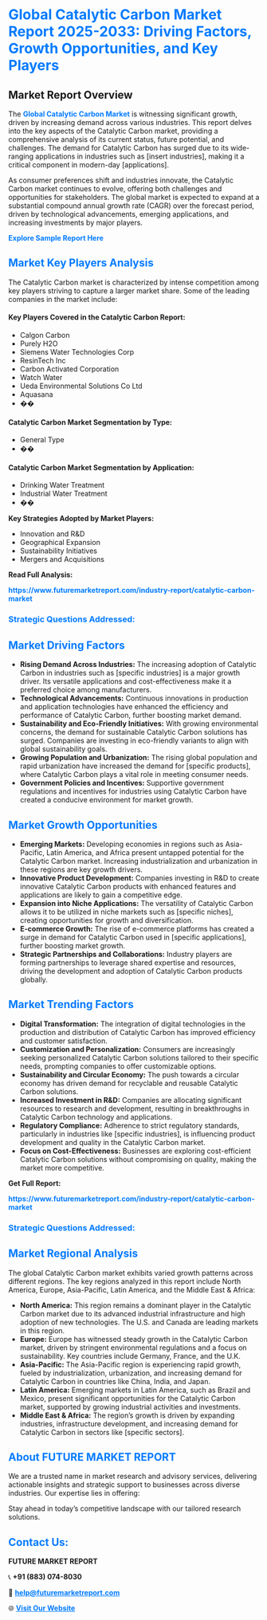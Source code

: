 <h1 style="color: #007BFF;">Global Catalytic Carbon Market Report 2025-2033: Driving Factors, Growth Opportunities, and Key Players</h1>

<section id="overview">
<h2>Market Report Overview</h2>
<p>The <a href="https://www.futuremarketreport.com/industry-report/catalytic-carbon-market" style="color: #007BFF; text-decoration: none;"><strong>Global Catalytic Carbon Market</strong></a> is witnessing significant growth, driven by increasing demand across various industries. This report delves into the key aspects of the Catalytic Carbon market, providing a comprehensive analysis of its current status, future potential, and challenges. The demand for Catalytic Carbon has surged due to its wide-ranging applications in industries such as [insert industries], making it a critical component in modern-day [applications].</p>
<p>As consumer preferences shift and industries innovate, the Catalytic Carbon market continues to evolve, offering both challenges and opportunities for stakeholders. The global market is expected to expand at a substantial compound annual growth rate (CAGR) over the forecast period, driven by technological advancements, emerging applications, and increasing investments by major players.</p>
</section>

<section id="overview">
<p><a href="https://www.futuremarketreport.com/request-sample/reportId=117425" style="color: #007BFF; text-decoration: none;"><strong>Explore Sample Report Here</strong></a></p>
</section>

<section id="key-players">
<h2 style="color: #007BFF;">Market Key Players Analysis</h2>
<p>The Catalytic Carbon market is characterized by intense competition among key players striving to capture a larger market share. Some of the leading companies in the market include:</p>
<h4>Key Players Covered in the Catalytic Carbon Report:</h4>
<ul><li>Calgon Carbon</li><li>Purely H2O</li><li>Siemens Water Technologies Corp</li><li>ResinTech Inc</li><li>Carbon Activated Corporation</li><li>Watch Water</li><li>Ueda Environmental Solutions Co Ltd</li><li>Aquasana</li><li>��</li></ul>
<h4>Catalytic Carbon Market Segmentation by Type:</h4>
<ul><li>General Type</li><li>��</li></ul>

<h4>Catalytic Carbon Market Segmentation by Application:</h4>
<ul><li>Drinking Water Treatment</li><li>Industrial Water Treatment</li><li>��</li></ul>
<p><strong>Key Strategies Adopted by Market Players:</strong></p>
<ul>
<li>Innovation and R&D</li>
<li>Geographical Expansion</li>
<li>Sustainability Initiatives</li>
<li>Mergers and Acquisitions</li>
</ul>
</section>

<section>
<p><strong>Read Full Analysis: </strong></p><a href="https://www.futuremarketreport.com/industry-report/catalytic-carbon-market" style="color: #007BFF; text-decoration: none;"><strong>https://www.futuremarketreport.com/industry-report/catalytic-carbon-market</strong></a>
<h3 style="color: #007BFF;">Strategic Questions Addressed:</h3>
</section>

<section id="driving-factors">
<h2 style="color: #007BFF;">Market Driving Factors</h2>
<ul>
<li><strong>Rising Demand Across Industries:</strong> The increasing adoption of Catalytic Carbon in industries such as [specific industries] is a major growth driver. Its versatile applications and cost-effectiveness make it a preferred choice among manufacturers.</li>
<li><strong>Technological Advancements:</strong> Continuous innovations in production and application technologies have enhanced the efficiency and performance of Catalytic Carbon, further boosting market demand.</li>
<li><strong>Sustainability and Eco-Friendly Initiatives:</strong> With growing environmental concerns, the demand for sustainable Catalytic Carbon solutions has surged. Companies are investing in eco-friendly variants to align with global sustainability goals.</li>
<li><strong>Growing Population and Urbanization:</strong> The rising global population and rapid urbanization have increased the demand for [specific products], where Catalytic Carbon plays a vital role in meeting consumer needs.</li>
<li><strong>Government Policies and Incentives:</strong> Supportive government regulations and incentives for industries using Catalytic Carbon have created a conducive environment for market growth.</li>
</ul>
</section>

<section id="growth-opportunities">
<h2 style="color: #007BFF;">Market Growth Opportunities</h2>
<ul>
<li><strong>Emerging Markets:</strong> Developing economies in regions such as Asia-Pacific, Latin America, and Africa present untapped potential for the Catalytic Carbon market. Increasing industrialization and urbanization in these regions are key growth drivers.</li>
<li><strong>Innovative Product Development:</strong> Companies investing in R&D to create innovative Catalytic Carbon products with enhanced features and applications are likely to gain a competitive edge.</li>
<li><strong>Expansion into Niche Applications:</strong> The versatility of Catalytic Carbon allows it to be utilized in niche markets such as [specific niches], creating opportunities for growth and diversification.</li>
<li><strong>E-commerce Growth:</strong> The rise of e-commerce platforms has created a surge in demand for Catalytic Carbon used in [specific applications], further boosting market growth.</li>
<li><strong>Strategic Partnerships and Collaborations:</strong> Industry players are forming partnerships to leverage shared expertise and resources, driving the development and adoption of Catalytic Carbon products globally.</li>
</ul>
</section>

<section id="trending-factors">
<h2 style="color: #007BFF;">Market Trending Factors</h2>
<ul>
<li><strong>Digital Transformation:</strong> The integration of digital technologies in the production and distribution of Catalytic Carbon has improved efficiency and customer satisfaction.</li>
<li><strong>Customization and Personalization:</strong> Consumers are increasingly seeking personalized Catalytic Carbon solutions tailored to their specific needs, prompting companies to offer customizable options.</li>
<li><strong>Sustainability and Circular Economy:</strong> The push towards a circular economy has driven demand for recyclable and reusable Catalytic Carbon solutions.</li>
<li><strong>Increased Investment in R&D:</strong> Companies are allocating significant resources to research and development, resulting in breakthroughs in Catalytic Carbon technology and applications.</li>
<li><strong>Regulatory Compliance:</strong> Adherence to strict regulatory standards, particularly in industries like [specific industries], is influencing product development and quality in the Catalytic Carbon market.</li>
<li><strong>Focus on Cost-Effectiveness:</strong> Businesses are exploring cost-efficient Catalytic Carbon solutions without compromising on quality, making the market more competitive.</li>
</ul>
</section>

<section>
<p><strong>Get Full Report: </strong></p><a href="https://www.futuremarketreport.com/industry-report/catalytic-carbon-market" style="color: #007BFF; text-decoration: none;"><strong>https://www.futuremarketreport.com/industry-report/catalytic-carbon-market</strong></a>
<h3 style="color: #007BFF;">Strategic Questions Addressed:</h3>
</section>


<section id="regional-analysis">
<h2 style="color: #007BFF;">Market Regional Analysis</h2>
<p>The global Catalytic Carbon market exhibits varied growth patterns across different regions. The key regions analyzed in this report include North America, Europe, Asia-Pacific, Latin America, and the Middle East & Africa:</p>
<ul>
<li><strong>North America:</strong> This region remains a dominant player in the Catalytic Carbon market due to its advanced industrial infrastructure and high adoption of new technologies. The U.S. and Canada are leading markets in this region.</li>
<li><strong>Europe:</strong> Europe has witnessed steady growth in the Catalytic Carbon market, driven by stringent environmental regulations and a focus on sustainability. Key countries include Germany, France, and the U.K.</li>
<li><strong>Asia-Pacific:</strong> The Asia-Pacific region is experiencing rapid growth, fueled by industrialization, urbanization, and increasing demand for Catalytic Carbon in countries like China, India, and Japan.</li>
<li><strong>Latin America:</strong> Emerging markets in Latin America, such as Brazil and Mexico, present significant opportunities for the Catalytic Carbon market, supported by growing industrial activities and investments.</li>
<li><strong>Middle East & Africa:</strong> The region’s growth is driven by expanding industries, infrastructure development, and increasing demand for Catalytic Carbon in sectors like [specific sectors].</li>
</ul>
</section>

<footer>
<h2 style="color: #007BFF;">About FUTURE MARKET REPORT</h2>
<p>We are a trusted name in market research and advisory services, delivering actionable insights and strategic support to businesses across diverse industries. Our expertise lies in offering:</p>

<p>Stay ahead in today’s competitive landscape with our tailored research solutions.</p>

<h2 style="color: #007BFF;">Contact Us:</h2>
<p><strong>FUTURE MARKET REPORT</strong></p>
<p>📞 <strong>+91 (883) 074-8030</strong></p>
<p>📧 <strong><a href="mailto:help@futuremarketreport.com" style="color: #007BFF;">help@futuremarketreport.com</a></strong></p>
<p>🌐 <strong><a href="https://www.futuremarketreport.com/" style="color: #007BFF;">Visit Our Website</a></strong></p>
</footer>